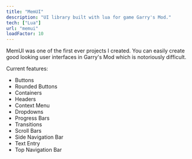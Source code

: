 ```yaml
---
title: "MemUI"
description: "UI library built with lua for game Garry's Mod."
tech: ["Lua"]
url: "memui"
loadFactor: 10
---
```


MemUI was one of the first ever projects I created. You can easily create
good looking user interfaces in Garry's Mod which is notoriously difficult.

Current features:

-   Buttons
-   Rounded Buttons
-   Containers
-   Headers
-   Context Menu
-   Dropdowns
-   Progress Bars
-   Transitions
-   Scroll Bars
-   Side Navigation Bar
-   Text Entry
-   Top Navigation Bar
